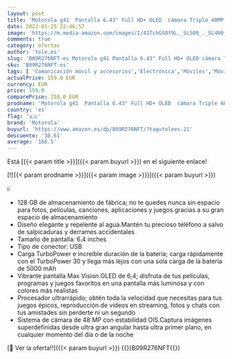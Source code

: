 ```yaml
---
layout: post
title: 'Motorola g41  Pantalla 6.43" Full HD+ OLED  cámara Triple 48MP  procesador Octa Core  batería 5000 mAH  Dual SIM  128GB/6GB  Android 11   Dorado  Versión ES/PT'
date: 2023-01-25 22:46:57
image: 'https://m.media-amazon.com/images/I/41TchGS8f9L._SL500_._SL400_.jpg'
comments: true
category: ofertas
author: 'tole.es'
slug: 'B09R276NFT-es Motorola g41 Pantalla 6.43" Full HD+ OLED cámara Triple...'
sku: 'B09R276NFT-es'
tags: [ 'Comunicación móvil y accesorios','Electrónica','Móviles','Móviles y smartphones libres','android','motorola','🇪🇸', ]
actualPrice: 159.0 EUR
currency: EUR
price: 159.0
comparePrice: 259.0 EUR
prodname: 'Motorola g41  Pantalla 6.43" Full HD+ OLED  cámara Triple 48MP  procesador Octa Core  batería 5000 mAH  Dual SIM  128GB/6GB  Android 11   Dorado  Versión ES/PT'
country: 'es'
flag: '🇪🇸'
brand: 'Motorola'
buyurl: 'https://www.amazon.es/dp/B09R276NFT/?tag=tolees-21'
descuento: '38.61'
average: '166.5'
---
```


Está [{{< param title >}}]({{< param buyurl >}}) en el siguiente enlace!

[![{{< param prodname >}}]({{< param image >}})]({{< param buyurl >}})

ℹ️:

- 128 GB de almacenamiento de fábrica; no te quedes nunca sin espacio para fotos, películas, canciones, aplicaciones y juegos gracias a su gran espacio de almacenamiento
- Diseño elegante y repelente al agua.Mantén tu precioso teléfono a salvo de salpicaduras y derrames accidentales
- Tamaño de pantalla: 6.4 inches
- Tipo de conector: USB
- Carga TurboPower e increíble duración de la batería; carga rápidamente con el TurboPower 30 y llega más lejos con una sola carga de la batería de 5000 mAh
- Vibrante pantalla Max Vision OLED de 6,4; disfruta de tus películas, programas y juegos favoritos en una pantalla más luminosa y con colores más realistas
- Procesador ultrarrápido; obtén toda la velocidad que necesitas para tus juegos épicos, reproducción de vídeos en streaming, fotos y chats con tus amistades sin perderte ni un segundo
- Sistema de cámara de 48 MP con estabilidad OIS.Captura imágenes superdefinidas desde ultra gran angular hasta ultra primer plano, en cualquier momento del día o de la noche

[🛒 Ver la oferta!!]({{< param buyurl >}})
{{<world>}}B09R276NFT{{</world>}}
